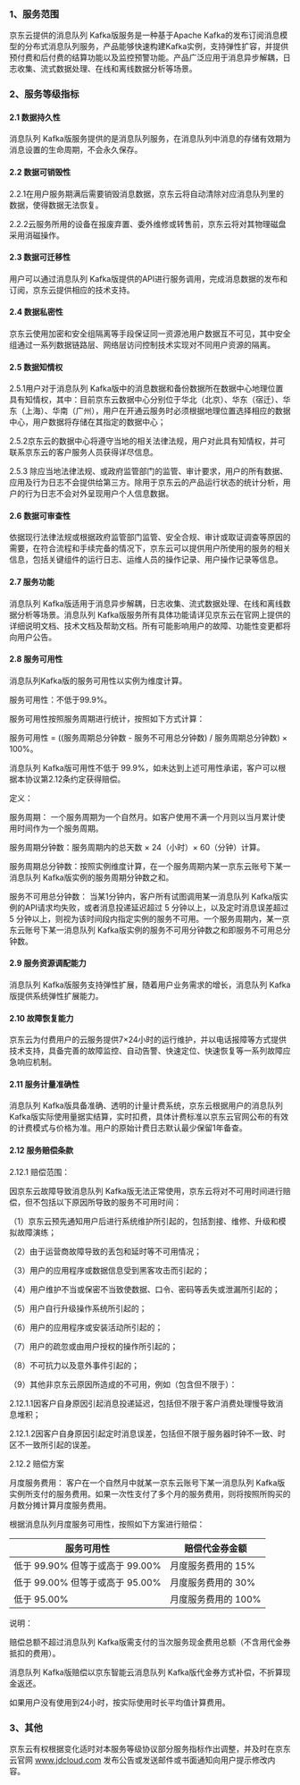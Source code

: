 ### 1、服务范围

京东云提供的消息队列 Kafka版服务是一种基于Apache Kafka的发布订阅消息模型的分布式消息队列服务，产品能够快速构建Kafka实例，支持弹性扩容，并提供预付费和后付费的结算功能以及监控预警功能。产品广泛应用于消息异步解耦，日志收集、流式数据处理、在线和离线数据分析等场景。

### 2、服务等级指标

#### 2.1 数据持久性

消息队列 Kafka版服务提供的是消息队列服务，在消息队列中消息的存储有效期为消息设置的生命周期，不会永久保存。

#### 2.2 数据可销毁性

2.2.1在用户服务期满后需要销毁消息数据，京东云将自动清除对应消息队列里的数据，使得数据无法恢复。

2.2.2云服务所用的设备在报废弃置、委外维修或转售前，京东云将对其物理磁盘采用消磁操作。

#### 2.3 数据可迁移性

用户可以通过消息队列 Kafka版提供的API进行服务调用，完成消息数据的发布和订阅，京东云提供相应的技术支持。

#### 2.4 数据私密性

京东云使用加密和安全组隔离等手段保证同一资源池用户数据互不可见，其中安全组通过一系列数据链路层、网络层访问控制技术实现对不同用户资源的隔离。

#### 2.5 数据知情权

2.5.1用户对于消息队列 Kafka版中的消息数据和备份数据所在数据中心地理位置具有知情权，其中：目前京东云数据中心分别位于华北（北京）、华东（宿迁）、华东（上海）、华南（广州），用户在开通云服务时必须根据地理位置选择相应的数据中心，用户数据将存储在其指定的数据中心；

2.5.2京东云的数据中心将遵守当地的相关法律法规，用户对此具有知情权，并可联系京东云的客户服务人员获得详尽信息。

2.5.3 除应当地法律法规、或政府监管部门的监管、审计要求，用户的所有数据、应用及行为日志不会提供给第三方。除用于京东云的产品运行状态的统计分析，用户的行为日志不会对外呈现用户个人信息数据。

#### 2.6 数据可审查性

依据现行法律法规或根据政府监管部门监管、安全合规、审计或取证调查等原因的需要，在符合流程和手续完备的情况下，京东云可以提供用户所使用的服务的相关信息，包括关键组件的运行日志、运维人员的操作记录、用户操作记录等信息。

#### 2.7 服务功能

消息队列 Kafka版适用于消息异步解耦，日志收集、流式数据处理、在线和离线数据分析等场景。消息队列 Kafka版服务所有具体功能请详见京东云在官网上提供的详细说明文档、技术文档及帮助文档。所有可能影响用户的故障、功能性变更都将向用户公告。

#### 2.8 服务可用性

消息队列Kafka版的服务可用性以实例为维度计算。

服务可用性：不低于99.9%。

服务可用性按照服务周期进行统计，按照如下方式计算：

服务可用性 = ((服务周期总分钟数 - 服务不可用总分钟数) / 服务周期总分钟数) × 100%。

消息队列 Kafka版可用性不低于 99.9%，如未达到上述可用性承诺，客户可以根据本协议第2.12条约定获得赔偿。

定义：

服务周期： 一个服务周期为一个自然月。如客户使用不满一个月则以当月累计使用时间作为一个服务周期。

服务周期分钟数：服务周期内的总天数 × 24（小时）× 60（分钟）计算。

服务周期总分钟数：按照实例维度计算，在一个服务周期内某一京东云账号下某一消息队列 Kafka版实例的服务周期分钟数之和。

服务不可用总分钟数： 当某1分钟内，客户所有试图调用某一消息队列 Kafka版实例的API请求均失败，或者消息投递延迟超过 5 分钟以上，以及定时消息误差超过 5 分钟以上，则视为该时间段内指定实例的服务不可用。一个服务周期内，某一京东云账号下某一消息队列 Kafka版实例的服务不可用分钟数之和即服务不可用总分钟数。

#### 2.9 服务资源调配能力

消息队列 Kafka版服务支持弹性扩展，随着用户业务需求的增长，消息队列 Kafka版提供系统弹性扩展能力。

#### 2.10 故障恢复能力

京东云为付费用户的云服务提供7×24小时的运行维护，并以电话报障等方式提供技术支持，具备完善的故障监控、自动告警、快速定位、快速恢复等一系列故障应急响应机制。

#### 2.11 服务计量准确性

消息队列 Kafka版具备准确、透明的计量计费系统，京东云根据用户的消息队列 Kafka版实际使用量据实结算，实时扣费，具体计费标准以京东云官网公布的有效的计费模式与价格为准。用户的原始计费日志默认最少保留1年备查。

#### 2.12 服务赔偿条款

2.12.1 赔偿范围：

因京东云故障导致消息队列 Kafka版无法正常使用，京东云将对不可用时间进行赔偿，但不包括以下原因所导致的服务不可用时间：

（1）京东云预先通知用户后进行系统维护所引起的，包括割接、维修、升级和模拟故障演练；

（2）由于运营商故障导致的丢包和延时等不可用情况；

（3）用户的应用程序或数据信息受到黑客攻击而引起的；

（4）用户维护不当或保密不当致使数据、口令、密码等丢失或泄漏所引起的；

（5）用户自行升级操作系统所引起的；

（6）用户的应用程序或安装活动所引起的；

（7）用户的疏忽或由用户授权的操作所引起的；

（8）不可抗力以及意外事件引起的；

（9）其他非京东云原因所造成的不可用，例如（包含但不限于）：

2.12.1.1因客户自身原因引起消息投递延迟，包括但不限于客户消费处理慢导致消息堆积；

2.12.1.2因客户自身原因引起定时消息误差，包括但不限于服务器时钟不一致、时区不一致所引起的误差。

2.12.2 赔偿方案

月度服务费用： 客户在一个自然月中就某一京东云账号下某一消息队列 Kafka版实例所支付的服务费用。如果一次性支付了多个月的服务费用，则将按照所购买的月数分摊计算月度服务费用。

根据消息队列月度服务可用性，按照如下方案进行赔偿：

| **服务可用性**                  | **赔偿代金券金额**  |
| ------------------------------- | ------------------- |
| 低于 99.90% 但等于或高于 99.00% | 月度服务费用的 15%  |
| 低于 99.00% 但等于或高于 95.00% | 月度服务费用的 30%  |
| 低于 95.00%                     | 月度服务费用的 100% |


说明：

赔偿总额不超过消息队列 Kafka版需支付的当次服务现金费用总额（不含用代金券抵扣的费用）。

消息队列 Kafka版赔偿以京东智能云消息队列 Kafka版代金券方式补偿，不折算现金返还。

如果用户没有使用到24小时，按实际使用时长平均值计算费用。

### 3、其他

京东云有权根据变化适时对本服务等级协议部分服务指标作出调整，并及时在京东云官网 www.jdcloud.com 发布公告或发送邮件或书面通知向用户提示修改内容。
